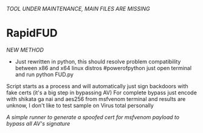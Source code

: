 
*TOOL UNDER MAINTENANCE, MAIN FILES ARE MISSING*



# RapidFUD
*NEW METHOD*

* Just rewritten in python, this should resolve problem compatibility between x86 and x64 linux distros #powerofpython
just open terminal and run python FUD.py

Script starts as a process and will automatically just sign backdoors with fake certs (it's a big step in bypassing AV)
For complete bypass just encode with shikata ga nai and aes256 from msfvenom terminal and results are unknow, I don't like to test sample on Virus total personally



*A simple runner to generate a spoofed cert for msfvenom payload to bypass all AV's signature*


